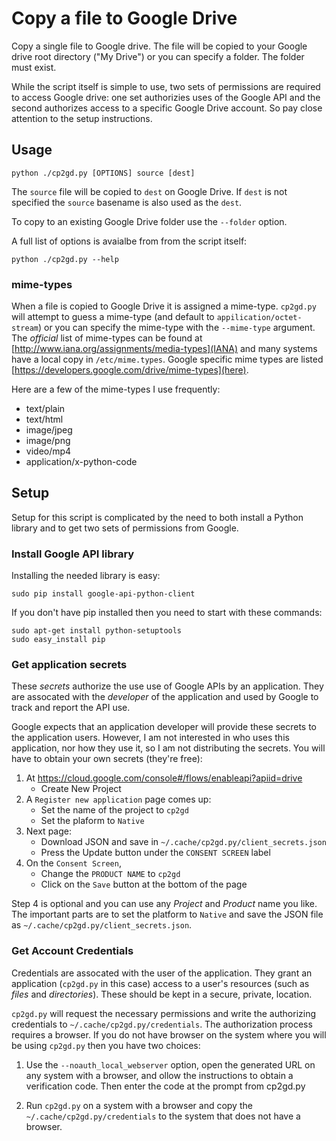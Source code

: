 # Copy a file to Google Drive
Copy a single file to Google drive. The file will be copied to your
Google drive root directory ("My Drive") or you can specify a folder.
The folder must exist.

While the script itself is simple to use, two sets of permissions are
required to access Google drive: one set authorizies uses of the Google
API and the second authorizes access to a specific Google Drive account.
So pay close attention to the setup instructions.

## Usage
    python ./cp2gd.py [OPTIONS] source [dest]

The `source` file will be copied to `dest` on Google Drive. If `dest` is
not specified the `source` basename is also used as the `dest`.

To copy to an existing Google Drive folder use the `--folder` option.

A full list of options is avaialbe from from the script itself:

    python ./cp2gd.py --help

### mime-types
When a file is copied to Google Drive it is assigned a mime-type.
`cp2gd.py` will attempt to guess a mime-type (and default to
`appilication/octet-stream`) or you can specify the mime-type with the
`--mime-type` argument. The _official_ list of mime-types can be found at
[http://www.iana.org/assignments/media-types](IANA) and many systems
have a local copy in `/etc/mime.types`. Google specific mime types are
listed [https://developers.google.com/drive/mime-types](here).

Here are a few of the mime-types I use frequently:
  * text/plain
  * text/html
  * image/jpeg
  * image/png
  * video/mp4
  * application/x-python-code


## Setup
Setup for this script is complicated by the need to both install a
Python library and to get two sets of permissions from Google.


### Install Google API library
Installing the needed library is easy:

    sudo pip install google-api-python-client

If you don't have pip installed then you need to start with these
commands:

    sudo apt-get install python-setuptools
    sudo easy_install pip
    
### Get application secrets
These _secrets_ authorize the use use of Google APIs by an application.
They are assocated with the _developer_ of the application and used by
Google to track and report the API use.

Google expects that an application developer will provide these secrets
to the application users. However, I am not interested in who uses this
application, nor how they use it, so I am not distributing the secrets.
You will have to obtain your own secrets (they're free):

  1. At https://cloud.google.com/console#/flows/enableapi?apiid=drive
     * Create New Project
  2. A `Register new application` page comes up:
     * Set the name of the project to `cp2gd`
     * Set the plaform to `Native`
  3. Next page:
     * Download JSON and save in `~/.cache/cp2gd.py/client_secrets.json`
     * Press the Update button under the `CONSENT SCREEN` label
  4. On the `Consent Screen`,
     * Change the `PRODUCT NAME` to `cp2gd`
     * Click on the `Save` button at the bottom of the page

Step 4 is optional and you can use any _Project_ and _Product_ name you
like. The important parts are to set the platform to `Native` and save
the JSON file as `~/.cache/cp2gd.py/client_secrets.json`.


### Get Account Credentials
Credentials are assocated with the user of the application. They grant
an application \(`cp2gd.py` in this case\) access to a user's resources
\(such as _files_ and _directories_\). These should be kept in a secure,
private, location.

`cp2gd.py` will request the necessary permissions and write the
authorizing credentials to `~/.cache/cp2gd.py/credentials`. The
authorization process requires a browser. If you do not have browser on
the system where you will be using `cp2gd.py` then you have two choices:

  1. Use the `--noauth_local_webserver` option, open the generated URL
     on any system with a browser, and ollow the instructions to obtain a
     verification code. Then enter the code at the prompt from cp2gd.py

  2. Run `cp2gd.py` on a system with a browser and copy the
     `~/.cache/cp2gd.py/credentials` to the system that does not have a
     browser.

